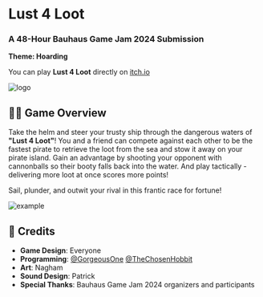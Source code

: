# Lust 4 Loot
### A 48-Hour Bauhaus Game Jam 2024 Submission

**Theme: Hoarding**  
  
You can play **Lust 4 Loot** directly on [itch.io](https://gorgeousone.itch.io/lust-4-loot)

![logo](https://github.com/user-attachments/assets/2e2659a6-5d61-40d6-abaf-db2f9c984db8)

## 🏴‍☠️ Game Overview

Take the helm and steer your trusty ship through the dangerous waters of **"Lust 4 Loot"**! 
You and a friend can compete against each other to be the fastest pirate to retrieve the loot from the sea and stow it away on your pirate island. Gain an advantage by shooting your opponent with cannonballs so their booty falls back into the water. And play tactically - delivering more loot at once scores more points!

Sail, plunder, and outwit your rival in this frantic race for fortune!

![example](https://github.com/user-attachments/assets/8649aea4-0c4b-4a08-9cde-c4224d20eb25)

## 👥 Credits

- **Game Design**: Everyone
- **Programming**: [@GorgeousOne](https://github.com/GorgeousOne) [@TheChosenHobbit](https://github.com/TheChosenHobbit)
- **Art**: Nagham
- **Sound Design**: Patrick
- **Special Thanks**: Bauhaus Game Jam 2024 organizers and participants

